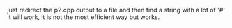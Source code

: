 
just redirect the p2.cpp output to a file and then find a string with 
a lot of '#' it will work, it is not the most efficient way but works.
